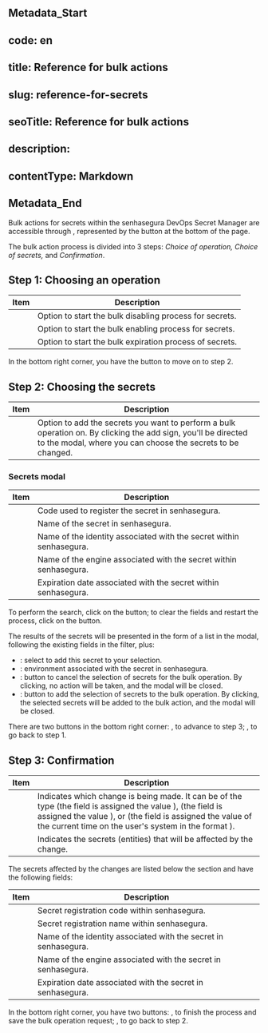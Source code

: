 ## Metadata_Start 
## code: en
## title: Reference for bulk actions 
## slug: reference-for-secrets 
## seoTitle: Reference for bulk actions 
## description:  
## contentType: Markdown 
## Metadata_End
Bulk actions for secrets within the senhasegura DevOps Secret Manager are accessible through , represented by the button at the bottom of the page.

The bulk action process is divided into 3 steps: *Choice of operation, Choice of secrets,* and *Confirmation*.

## Step 1: Choosing an operation

| Item                     | Description                                             |
| ------------------------ | ------------------------------------------------------- |
|  | Option to start the bulk disabling process for secrets. |
|   | Option to start the bulk enabling process for secrets.  |
|   | Option to start the bulk expiration process of secrets. |

In the bottom right corner, you have the  button to move on to step 2.

## Step 2: Choosing the secrets

| Item               | Description                                                                                                                                                                                |
| ------------------ | ------------------------------------------------------------------------------------------------------------------------------------------------------------------------------------------ |
|  | Option to add the secrets you want to perform a bulk operation on. By clicking the add sign, you'll be directed to the  modal, where you can choose the secrets to be changed. |

### Secrets modal

| Item                 | Description                                                         |
| -------------------- | ------------------------------------------------------------------- |
|               | Code used to register the secret in senhasegura.                    |
|             | Name of the secret in senhasegura.                                  |
|         | Name of the identity associated with the secret within senhasegura. |
|           | Name of the engine associated with the secret within senhasegura.   |
|  | Expiration date associated with the secret within senhasegura.      |

To perform the search, click on the  button; to clear the fields and restart the process, click on the  button.

The results of the secrets will be presented in the form of a list in the  modal, following the existing fields in the filter, plus:

* : select to add this secret to your selection.
* : environment associated with the secret in senhasegura.
* : button to cancel the selection of secrets for the bulk operation. By clicking, no action will be taken, and the modal will be closed.
* : button to add the selection of secrets to the bulk operation. By clicking, the selected secrets will be added to the bulk action, and the modal will be closed.

There are two buttons in the bottom right corner: , to advance to step 3; , to go back to step 1.

## Step 3: Confirmation

| Item                        | Description                                                                                                                                                                                                                                                                                                                                                                                                    |
| --------------------------- | -------------------------------------------------------------------------------------------------------------------------------------------------------------------------------------------------------------------------------------------------------------------------------------------------------------------------------------------------------------------------------------------------------------- |
|            | Indicates which change is being made. It can be of the type  (the  field is assigned the value ),  (the  field is assigned the value ), or  (the   field is assigned the value of the current time on the user's system in the format ). |
|  | Indicates the secrets (entities) that will be affected by the change.                                                                                                                                                                                                                                                                                                                                          |

The secrets affected by the changes are listed below the  section and have the following fields:

| Item                 | Description                                                     |
| -------------------- | --------------------------------------------------------------- |
|               | Secret registration code within senhasegura.                    |
|             | Secret registration name within senhasegura.                    |
|         | Name of the identity associated with the secret in senhasegura. |
|           | Name of the engine associated with the secret in senhasegura.   |
|  | Expiration date associated with the secret in senhasegura.      |

In the bottom right corner, you have two buttons: , to finish the process and save the bulk operation request; , to go back to step 2.